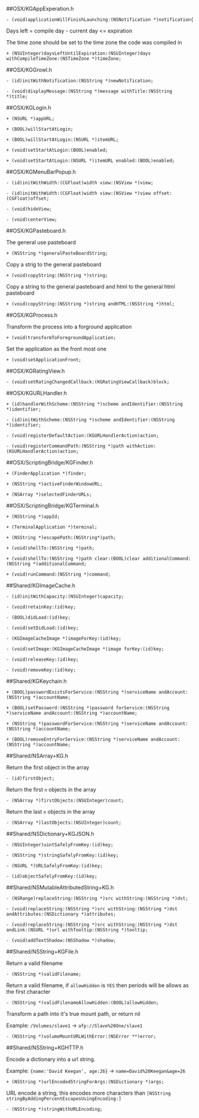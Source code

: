 ##OSX/KGAppExperation.h

```obj-c
- (void)applicationWillFinishLaunching:(NSNotification *)notification{
```

Days left = compile day - current day <= expiration

The time zone should be set to the time zone the code was compiled in

```obj-c
+ (NSUInteger)daysLeftUntilExpiration:(NSUInteger)days withCompileTimeZone:(NSTimeZone *)timeZone;
```

##OSX/KGGrowl.h

```obj-c
- (id)initWithNotification:(NSString *)newNotification;
```

```obj-c
- (void)displayMessage:(NSString *)message withTitle:(NSString *)title;
```

##OSX/KGLogin.h

```obj-c
+ (NSURL *)appURL;
```

```obj-c
+ (BOOL)willStartAtLogin;
```

```obj-c
+ (BOOL)willStartAtLogin:(NSURL *)itemURL;
```

```obj-c
+ (void)setStartAtLogin:(BOOL)enabled;
```

```obj-c
+ (void)setStartAtLogin:(NSURL *)itemURL enabled:(BOOL)enabled;
```

##OSX/KGMenuBarPopup.h

```obj-c
- (id)initWithWidth:(CGFloat)width view:(NSView *)view;
```

```obj-c
- (id)initWithWidth:(CGFloat)width view:(NSView *)view offset:(CGFloat)offset;
```

```obj-c
- (void)hideView;
```

```obj-c
- (void)centerView;
```

##OSX/KGPasteboard.h

The general use pasteboard

```obj-c
+ (NSString *)generalPasteBoardString;
```

Copy a strig to the general pasteboard

```obj-c
+ (void)copyString:(NSString *)string;
```

Copy a string to the general pasteboard and html to the general html pasteboard

```obj-c
+ (void)copyString:(NSString *)string andHTML:(NSString *)html;
```

##OSX/KGProcess.h

Transform the process into a forground application

```obj-c
+ (void)transformToForegroundApplication;
```

Set the application as the front most one

```obj-c
+ (void)setApplicationFront;
```

##OSX/KGRatingView.h

```obj-c
- (void)setRatingChangedCallback:(KGRatingViewCallback)block;
```

##OSX/KGURLHandler.h

```obj-c
+ (id)handlerWithScheme:(NSString *)scheme andIdentifier:(NSString *)identifier;
```

```obj-c
- (id)initWithScheme:(NSString *)scheme andIdentifier:(NSString *)identifier;
```

```obj-c
- (void)registerDefaultAction:(KGURLHandlerAction)action;
```

```obj-c
- (void)registerCommandPath:(NSString *)path withAction:(KGURLHandlerAction)action;
```

##OSX/ScriptingBridge/KGFinder.h

```obj-c
+ (FinderApplication *)finder;
```

```obj-c
+ (NSString *)activeFinderWindowURL;
```

```obj-c
+ (NSArray *)selectedFinderURLs;
```

##OSX/ScriptingBridge/KGTerminal.h

```obj-c
+ (NSString *)appId;
```

```obj-c
+ (TerminalApplication *)terminal;
```

```obj-c
+ (NSString *)escapePath:(NSString*)path;
```

```obj-c
+ (void)shellTo:(NSString *)path;
```

```obj-c
+ (void)shellTo:(NSString *)path clear:(BOOL)clear additionalCommand:(NSString *)additionalCommand;
```

```obj-c
+ (void)runCommand:(NSString *)command;
```

##Shared/KGImageCache.h

```obj-c
- (id)initWithCapacity:(NSUInteger)capacity;
```

```obj-c
- (void)retainKey:(id)key;
```

```obj-c
- (BOOL)didLoad:(id)key;
```

```obj-c
- (void)setDidLoad:(id)key;
```

```obj-c
- (KGImageCacheImage *)imageForKey:(id)key;
```

```obj-c
- (void)setImage:(KGImageCacheImage *)image forKey:(id)key;
```

```obj-c
- (void)releaseKey:(id)key;
```

```obj-c
- (void)removeKey:(id)key;
```

##Shared/KGKeychain.h

```obj-c
+ (BOOL)passwordExistsForService:(NSString *)serviceName andAccount:(NSString *)accountName;
```

```obj-c
+ (BOOL)setPassword:(NSString *)password forService:(NSString *)serviceName andAccount:(NSString *)accountName;
```

```obj-c
+ (NSString *)passwordForService:(NSString *)serviceName andAccount:(NSString *)accountName;
```

```obj-c
+ (BOOL)removeEntryForService:(NSString *)serviceName andAccount:(NSString *)accountName;
```

##Shared/NSArray+KG.h

Return the first object in the array

```obj-c
- (id)firstObject;
```

Return the first `n` objects in the array

```obj-c
- (NSArray *)firstObjects:(NSUInteger)count;
```

Return the last `n` objects in the array

```obj-c
- (NSArray *)lastObjects:(NSUInteger)count;
```

##Shared/NSDictionary+KGJSON.h

```obj-c
- (NSUInteger)uintSafelyFromKey:(id)key;
```

```obj-c
- (NSString *)stringSafelyFromKey:(id)key;
```

```obj-c
- (NSURL *)URLSafelyFromKey:(id)key;
```

```obj-c
- (id)objectSafelyFromKey:(id)key;
```

##Shared/NSMutableAttributedString+KG.h

```obj-c
- (NSRange)replaceString:(NSString *)src withString:(NSString *)dst;
```

```obj-c
- (void)replaceString:(NSString *)src withString:(NSString *)dst andAttributes:(NSDictionary *)attributes;
```

```obj-c
- (void)replaceString:(NSString *)src withString:(NSString *)dst andLink:(NSURL *)url withTooltip:(NSString *)tooltip;
```

```obj-c
- (void)addTextShadow:(NSShadow *)shadow;
```

##Shared/NSString+KGFile.h

Return a valid filename

```obj-c
- (NSString *)validFilename;
```

Return a valid filename, if `allowHidden` is `YES` then periods will be allows as the first character

```obj-c
- (NSString *)validFilenameAllowHidden:(BOOL)allowHidden;
```

Transform a path into it's true mount path, or return nil

Example: `/Volumes/slave1` -> `afp://Slave%20One/slave1`

```obj-c
- (NSString *)volumeMountURLWithError:(NSError **)error;
```

##Shared/NSString+KGHTTP.h

Encode a dictionary into a url string.

Example: `{name:'David Keegan', age:26}` -> `name=David%20Keegan&age=26`

```obj-c
+ (NSString *)urlEncodedStringForArgs:(NSDictionary *)args;
```

URL encode a string, this encodes more characters than `[NSString stringByAddingPercentEscapesUsingEncoding:]`

```obj-c
- (NSString *)stringWithURLEncoding;
```

